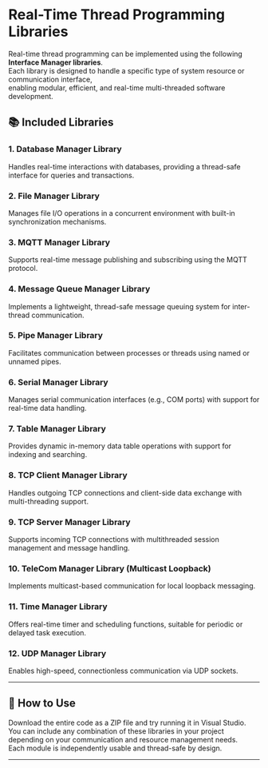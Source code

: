 # Real-Time Thread Programming Libraries

Real-time thread programming can be implemented using the following **Interface Manager libraries**.  
Each library is designed to handle a specific type of system resource or communication interface,  
enabling modular, efficient, and real-time multi-threaded software development.

## 📚 Included Libraries

### 1. **Database Manager Library**
Handles real-time interactions with databases, providing a thread-safe interface for queries and transactions.

### 2. **File Manager Library**
Manages file I/O operations in a concurrent environment with built-in synchronization mechanisms.

### 3. **MQTT Manager Library**
Supports real-time message publishing and subscribing using the MQTT protocol.

### 4. **Message Queue Manager Library**
Implements a lightweight, thread-safe message queuing system for inter-thread communication.

### 5. **Pipe Manager Library**
Facilitates communication between processes or threads using named or unnamed pipes.

### 6. **Serial Manager Library**
Manages serial communication interfaces (e.g., COM ports) with support for real-time data handling.

### 7. **Table Manager Library**
Provides dynamic in-memory data table operations with support for indexing and searching.

### 8. **TCP Client Manager Library**
Handles outgoing TCP connections and client-side data exchange with multi-threading support.

### 9. **TCP Server Manager Library**
Supports incoming TCP connections with multithreaded session management and message handling.

### 10. **TeleCom Manager Library (Multicast Loopback)**
Implements multicast-based communication for local loopback messaging.

### 11. **Time Manager Library**
Offers real-time timer and scheduling functions, suitable for periodic or delayed task execution.

### 12. **UDP Manager Library**
Enables high-speed, connectionless communication via UDP sockets.

---

## 🚀 How to Use

Download the entire code as a ZIP file and try running it in Visual Studio.  
You can include any combination of these libraries in your project depending on your communication and resource management needs.  
Each module is independently usable and thread-safe by design.  

---
